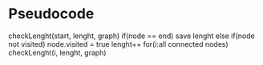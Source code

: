 # Pseudocode
checkLenght(start, lenght, graph)
  if(node == end)
    save lenght
  else if(node not visited)
    node.visited = true
    lenght++
    for(i:all connected nodes)
      checkLenght(i, lenght, graph)
